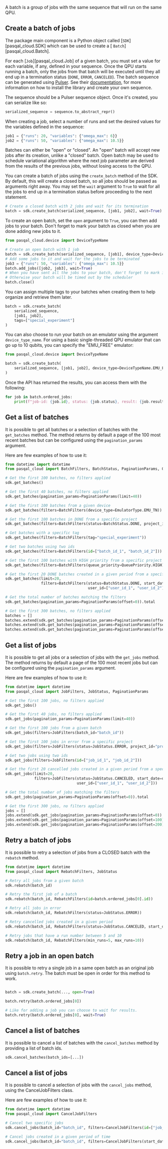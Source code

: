 A batch is a group of jobs with the same sequence that will run on the same QPU.

## Create a batch of jobs

The package main component is a Python object called [`SDK`][pasqal_cloud.SDK] which can be used to create a [
`Batch`][pasqal_cloud.Batch].

For each [`Job`][pasqal_cloud.Job] of a given batch, you must set a value for each variable, if any, defined in your
sequence.
Once the QPU starts running a batch, only the jobs from that batch will be executed until they all end up in a
termination status (`DONE`, `ERROR`, `CANCELED`).
The batch sequence can be generated using [Pulser](https://github.com/pasqal-io/Pulser). See
their [documentation](https://pulser.readthedocs.io/en/stable/),
for more information on how to install the library and create your own sequence.

The sequence should be a Pulser sequence object. Once it's created, you can serialize like so:

```python
serialized_sequence = sequence.to_abstract_repr()
```

When creating a job, select a number of runs and set the desired values for the variables defined in the sequence:

```python
job1 = {"runs": 20, "variables": {"omega_max": 6}}
job2 = {"runs": 50, "variables": {"omega_max": 10.5}}
```

Batches can either be "open" or "closed".
An "open" batch will accept new jobs after its creation, unlike a "closed" batch.
Open batch may be used to schedule variational algorithm where the next job parameter are derived from the results of
the previous jobs, without losing access to the QPU.

You can create a batch of jobs using the `create_batch` method of the SDK.
By default, this will create a closed batch, so all jobs should be passed as arguments right away.
You may set the `wait` argument to `True` to wait for all the jobs to end up in a termination status before proceeding
to the next statement.

```python
# Create a closed batch with 2 jobs and wait for its termination
batch = sdk.create_batch(serialized_sequence, [job1, job2], wait=True)
```

To create an open batch, set the `open` argument to `True`, you can then add jobs to your batch.
Don't forget to mark your batch as closed when you are done adding new jobs to it.

```python
from pasqal_cloud.device import DeviceTypeName

# Create an open batch with 1 job
batch = sdk.create_batch(serialized_sequence, [job1], device_type=DeviceTypeName.FRESNEL, open=True)
# Add some jobs to it and wait for the jobs to be terminated
job3 = {"runs": 50, "variables": {"omega_max": 10.5}}
batch.add_jobs([job2, job3], wait=True)
# When you have sent all the jobs to your batch, don't forget to mark it as closed
# Otherwise your batch will be timed out by the scheduler
batch.close()
```

You can assign multiple tags to your batches when creating them to help organize and retrieve them later.

```python
batch = sdk.create_batch(
    serialized_sequence,
    [job1, job2],
    tags=["special_experiment"]
)
```

You can also choose to run your batch on an emulator using the argument `device_type_name`.
For using a basic single-threaded QPU emulator that can go up to 10 qubits, you can specify the "EMU_FREE" emulator:

```python
from pasqal_cloud.device import DeviceTypeName

batch = sdk.create_batch(
    serialized_sequence, [job1, job2], device_type=DeviceTypeName.EMU_FREE
)
```

Once the API has returned the results, you can access them with the following:

```python
for job in batch.ordered_jobs:
    print(f"job-id: {job.id}, status: {job.status}, result: {job.result}")
```

## Get a list of batches

It is possible to get all batches or a selection of batches with the `get_batches` method.
The method returns by default a page of the 100 most recent batches but can be
configured using the `pagination_params` argument.

Here are few examples of how to use it:

```python
from datetime import datetime
from pasqal_cloud import BatchFilters, BatchStatus, PaginationParams, QueuePriority, EmulatorType

# Get the first 100 batches, no filters applied
sdk.get_batches()

# Get the first 40 batches, no filters applied
sdk.get_batches(pagination_params=PaginationParams(limit=40))

# Get the first 100 batches from a given device
sdk.get_batches(filters=BatchFilters(device_type=EmulatorType.EMU_TN))

# Get the first 100 batches in DONE from a specific project
sdk.get_batches(filters=BatchFilters(status=BatchStatus.DONE, project_id="project_id"))

# Get batches with a specific tag
sdk.get_batches(filters=BatchFilters(tag="special_experiment"))

# Get two batches using two ids
sdk.get_batches(filters=BatchFilters(id=["batch_id_1", "batch_id_2"]))

# Get the first 100 batches with HIGH priority from a specific project
sdk.get_batches(filters=BatchFilters(queue_priority=QueuePriority.HIGH))

# Get the first 20 DONE batches created in a given period from a specific list of users
sdk.get_batches(limit=20,
                filters=BatchFilters(status=BatchStatus.DONE, start_date=datetime(...), end_date=datetime(...),
                                     user_id=["user_id_1", "user_id_2"]))

# Get the total number of batches matching the filters
sdk.get_batches(pagination_params=PaginationParams(offset=0)).total

# Get the first 300 batches, no filters applied
batches = []
batches.extend(sdk.get_batches(pagination_params=PaginationParams(offset=0)).results)
batches.extend(sdk.get_batches(pagination_params=PaginationParams(offset=100)).results)
batches.extend(sdk.get_batches(pagination_params=PaginationParams(offset=200)).results)
```

## Get a list of jobs

It is possible to get all jobs or a selection of jobs with the `get_jobs` method.
The method returns by default a page of the 100 most recent jobs but can be
configured using the `pagination_params` argument.

Here are few examples of how to use it:

```python
from datetime import datetime
from pasqal_cloud import JobFilters, JobStatus, PaginationParams

# Get the first 100 jobs, no filters applied
sdk.get_jobs()

# Get the first 40 jobs, no filters applied
sdk.get_jobs(pagination_params=PaginationParams(limit=40))

# Get the first 100 jobs from a given batch
sdk.get_jobs(filters=JobFilters(batch_id="batch_id"))

# Get the first 100 jobs in error from a specific project
sdk.get_jobs(filters=JobFilters(status=JobStatus.ERROR, project_id="project_id"))

# Get two jobs using two ids
sdk.get_jobs(filters=JobFilters(id=["job_id_1", "job_id_2"]))

# Get the first 20 cancelled jobs created in a given period from a specific list of users
sdk.get_jobs(limit=20,
             filters=JobFilters(status=JobStatus.CANCELED, start_date=datetime(...), end_date=datetime(...),
                                user_id=["user_id_1", "user_id_2"]))

# Get the total number of jobs matching the filters
sdk.get_jobs(pagination_params=PaginationParams(offset=0)).total

# Get the first 300 jobs, no filters applied
jobs = []
jobs.extend(sdk.get_jobs(pagination_params=PaginationParams(offset=0)).results)
jobs.extend(sdk.get_jobs(pagination_params=PaginationParams(offset=100)).results)
jobs.extend(sdk.get_jobs(pagination_params=PaginationParams(offset=200)).results)

```

## Retry a batch of jobs

It is possible to retry a selection of jobs from a CLOSED batch with the `rebatch` method.

```python
from datetime import datetime
from pasqal_cloud import RebatchFilters, JobStatus

# Retry all jobs from a given batch
sdk.rebatch(batch_id)

# Retry the first job of a batch
sdk.rebatch(batch_id, RebatchFilters(id=batch.ordered_jobs[0].id))

# Retry all jobs in error
sdk.rebatch(batch_id, RebatchFilters(status=JobStatus.ERROR))

# Retry cancelled jobs created in a given period
sdk.rebatch(batch_id, RebatchFilters(status=JobStatus.CANCELED, start_date=datetime(...), end_date=datetime(...)))

# Retry jobs that have a run number between 5 and 10
sdk.rebatch(batch_id, RebatchFilters(min_runs=5, max_runs=10))
```

## Retry a job in an open batch

It is possible to retry a single job in a same open batch as an original job using `batch.retry`.
The batch must be open in order for this method to work.

```python

batch = sdk.create_batch(..., open=True)

batch.retry(batch.ordered_jobs[0])

# Like for adding a job you can choose to wait for results.
batch.retry(batch.ordered_jobs[0], wait=True)
```

## Cancel a list of batches

It is possible to cancel a list of batches with the `cancel_batches` method by
providing a list of batch ids.

```python
sdk.cancel_batches(batch_ids=[...])
```

## Cancel a list of jobs

It is possible to cancel a selection of jobs with the `cancel_jobs` method, using the CancelJobFilters class.

Here are few examples of how to use it:

```python
from datetime import datetime
from pasqal_cloud import CancelJobFilters

# Cancel two specific jobs
sdk.cancel_jobs(batch_id="batch_id", filters=CancelJobFilters(id=["job_id_1", "job_id_2"]))

# Cancel jobs created in a given period of time
sdk.cancel_jobs(batch_id="batch_id", filters=CancelJobFilters(start_date=datetime(...), end_date=datetime(...)))
```
